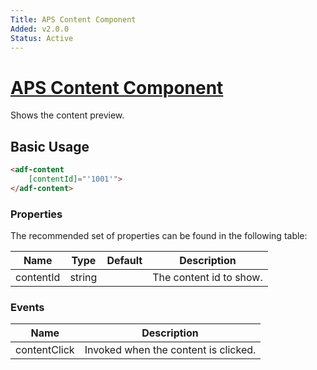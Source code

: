 ```yaml
---
Title: APS Content Component
Added: v2.0.0
Status: Active
---
```


# [APS Content Component](../../lib/core/form/components/widgets/content/content.widget.ts "Defined in content.widget.ts")

Shows the content preview.

## Basic Usage

```html
<adf-content
    [contentId]="'1001'">
</adf-content>
```

### Properties

The recommended set of properties can be found in the following table:

| Name | Type | Default | Description |
| ---- | ---- | ------- | ----------- |
| contentId | string |  | The content id to show. |

### Events

| Name | Description |
| ---- | ----------- |
| contentClick | Invoked when the content is clicked. |
